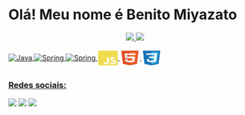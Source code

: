 <h1 align="left">Olá! Meu nome é Benito Miyazato</h1>

<div align="center">
  <a href="https://github.com/benitomiyazato">
  <img height="160em" src="https://github-readme-stats.vercel.app/api?username=benitomiyazato&show_icons=true&theme=dark&include_all_commits=true&count_private=true"/>
  <img height="160em" src="https://github-readme-stats.vercel.app/api/top-langs/?username=benitomiyazato&layout=compact&langs_count=7&theme=dark"/>
</div>
  <div style="display: inline_block"><br>
  <img align = "center" alt="Java" height="30" width="40" src="https://cdn.jsdelivr.net/gh/devicons/devicon/icons/java/java-original.svg" />
  <img align = "center" alt="Spring" height="30" width="40" src="https://cdn.jsdelivr.net/gh/devicons/devicon/icons/spring/spring-original.svg" />
  <img align = "center" alt="Spring" height="30" width="40" src=  "https://cdn.jsdelivr.net/gh/devicons/devicon/icons/mysql/mysql-original.svg" />
  <img align="center" alt="Js" height="30" width="40" src="https://raw.githubusercontent.com/devicons/devicon/master/icons/javascript/javascript-plain.svg">
  <img align="center" alt="HTML" height="30" width="40" src="https://raw.githubusercontent.com/devicons/devicon/master/icons/html5/html5-original.svg">
  <img align="center" alt="CSS" height="30" width="40" src="https://raw.githubusercontent.com/devicons/devicon/master/icons/css3/css3-original.svg">
</div>
  
  ##
  
<h3 align="left">Redes sociais:</h3>
  <div> 
  <a href="[https://discord.gg/wagxzStdcR](https://discord.gg/BeMiyaz#8584)" target="_blank"><img src="https://img.shields.io/badge/Discord-7289DA?style=for-the-badge&logo=discord&logoColor=white" target="_blank"></a> 
  <a href = "mailto:benito.miya@outlook.com"><img src="https://img.shields.io/badge/-Gmail-%23333?style=for-the-badge&logo=gmail&logoColor=white" target="_blank"></a>
  <a href="https://www.linkedin.com/in/benitomiyazato" target="_blank"><img src="https://img.shields.io/badge/-LinkedIn-%230077B5?style=for-the-badge&logo=linkedin&logoColor=white" target="_blank"></a> 
  </div>
  
  ##
  

